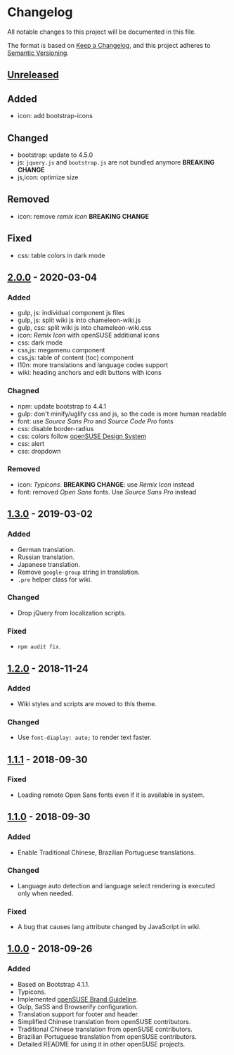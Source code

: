 # Changelog

All notable changes to this project will be documented in this file.

The format is based on [Keep a Changelog](https://keepachangelog.com/en/1.0.0/),
and this project adheres to [Semantic Versioning](https://semver.org/spec/v2.0.0.html).

## [Unreleased]

## Added

- icon: add bootstrap-icons

## Changed

- bootstrap: update to 4.5.0
- js: `jquery.js` and `bootstrap.js` are not bundled anymore **BREAKING CHANGE**
- js,icon: optimize size

## Removed

- icon: remove _remix icon_ **BREAKING CHANGE**

## Fixed

- css: table colors in dark mode

## [2.0.0] - 2020-03-04

### Added

- gulp, js: individual component js files
- gulp, js: split wiki js into chameleon-wiki.js
- gulp, css: split wiki js into chameleon-wiki.css
- icon: _Remix Icon_ with openSUSE additional icons
- css: dark mode
- css,js: megamenu component
- css,js: table of content (toc) component
- l10n: more translations and language codes support
- wiki: heading anchors and edit buttons with icons

### Chagned

- npm: update bootstrap to 4.4.1
- gulp: don't minify/uglify css and js, so the code is more human readable
- font: use _Source Sans Pro_ and _Source Code Pro_ fonts
- css: disable border-radius
- css: colors follow [openSUSE Design System](https://opensuse.eosdesignsystem.com/colors)
- css: alert
- css: dropdown

### Removed

- icon: _Typicons_. **BREAKING CHANGE**: use _Remix Icon_ instead
- font: removed _Open Sans_ fonts. Use _Source Sans Pro_ instead

## [1.3.0] - 2019-03-02

### Added

- German translation.
- Russian translation.
- Japanese translation.
- Remove `google-group` string in translation.
- `.pre` helper class for wiki.

### Changed

- Drop jQuery from localization scripts.

### Fixed

- `npm audit fix`.

## [1.2.0] - 2018-11-24

### Added

- Wiki styles and scripts are moved to this theme.

### Changed

- Use `font-diaplay: auto;` to render text faster.

## [1.1.1] - 2018-09-30

### Fixed

- Loading remote Open Sans fonts even if it is available in system.

## [1.1.0] - 2018-09-30

### Added

- Enable Traditional Chinese, Brazilian Portuguese translations.

### Changed

- Language auto detection and language select rendering is executed only when
  needed.

### Fixed

- A bug that causes lang attribute changed by JavaScript in wiki.

## [1.0.0] - 2018-09-26

### Added

- Based on Bootstrap 4.1.1.
- Typicons.
- Implemented [openSUSE Brand Guideline](https://opensuse.github.io/branding-guidelines/).
- Gulp, SaSS and Browserify configuration.
- Translation support for footer and header.
- Simplified Chinese translation from openSUSE contributors.
- Traditional Chinese translation from openSUSE contributors.
- Brazilian Portuguese translation from openSUSE contributors.
- Detailed README for using it in other openSUSE projects.

[unreleased]: https://github.com/openSUSE/chameleon/compare/v2.0.0...HEAD
[2.0.0]: https://github.com/openSUSE/chameleon/compare/v1.3.0...v2.0.0
[1.3.0]: https://github.com/openSUSE/chameleon/compare/v1.2.0...v1.3.0
[1.2.0]: https://github.com/openSUSE/chameleon/compare/v1.1.1...v1.2.0
[1.1.1]: https://github.com/openSUSE/chameleon/compare/v1.1.0...v1.1.1
[1.1.0]: https://github.com/openSUSE/chameleon/compare/v1.0.0...v1.1.0
[1.0.0]: https://github.com/openSUSE/chameleon/releases/tag/v1.0.0
